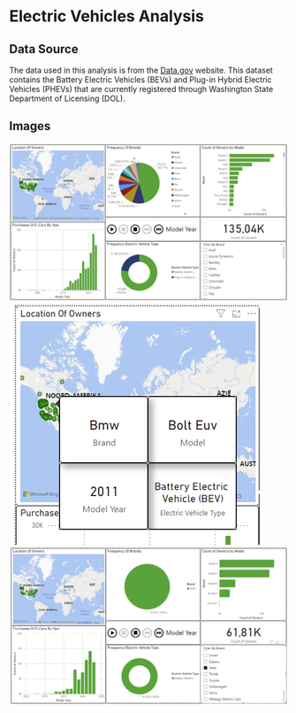 # Electric Vehicles Analysis

## Data Source

The data used in this analysis is from the [Data.gov](https://catalog.data.gov/dataset/electric-vehicle-population-data) website. This dataset contains the Battery Electric Vehicles (BEVs) and Plug-in Hybrid Electric Vehicles (PHEVs) that are currently registered through Washington State Department of Licensing (DOL).

## Images

![Main page](images/main-page.png)
![Location Tooltip](images/location-tooltip.png)
![Tesla Image](images/tesla-img.png)
